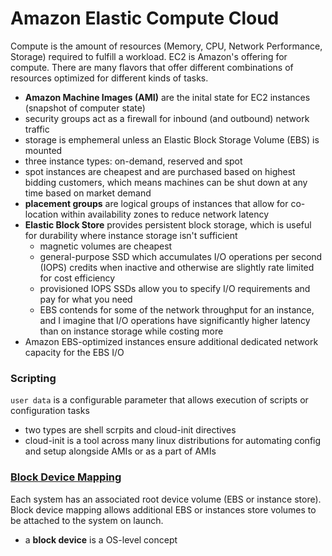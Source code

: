 # Amazon Elastic Compute Cloud
Compute is the amount of resources (Memory, CPU, Network Performance, Storage) required to fulfill a workload. EC2 is Amazon's offering for compute. There are many flavors that offer different combinations of resources optimized for different kinds of tasks.
- **Amazon Machine Images (AMI)** are the inital state for EC2 instances (snapshot of computer state)
- security groups act as a firewall for inbound (and outbound) network traffic
- storage is emphemeral unless an Elastic Block Storage Volume (EBS) is mounted
- three instance types: on-demand, reserved and spot
- spot instances are cheapest and are purchased based on highest bidding customers, which means machines can be shut down at any time based on market demand
- **placement groups** are logical groups of instances that allow for co-location within availability zones to reduce network latency 
- **Elastic Block Store** provides persistent block storage, which is useful for durability where instance storage isn't sufficient
  - magnetic volumes are cheapest
  - general-purpose SSD which accumulates I/O operations per second (IOPS) credits when inactive and otherwise are slightly rate limited for cost efficiency
  - provisioned IOPS SSDs allow you to specify I/O requirements and pay for what you need
  - EBS contends for some of the network throughput for an instance, and I imagine that I/O operations have significantly higher latency than on instance storage while costing more
- Amazon EBS-optimized instances ensure additional dedicated network capacity for the EBS I/O

### Scripting
`user data` is a configurable parameter that allows execution of scripts or configuration tasks
- two types are shell scrpits and cloud-init directives
- cloud-init is a tool across many linux distributions for automating config and setup alongside AMIs or as a part of AMIs

### [Block Device Mapping](https://docs.aws.amazon.com/AWSEC2/latest/UserGuide/block-device-mapping-concepts.html)
Each system has an associated root device volume (EBS or instance store). Block device mapping allows additional EBS or instances store volumes to be attached to the system on launch.
- a **block device** is a OS-level concept 
